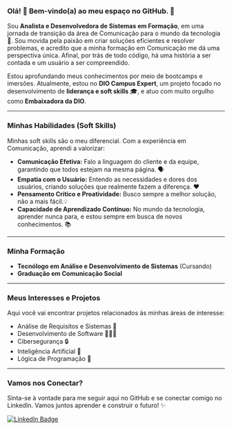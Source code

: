 ### Olá! 👋 Bem-vindo(a) ao meu espaço no GitHub. 🚀

Sou **Analista e Desenvolvedora de Sistemas em Formação**, em uma jornada de transição da área de Comunicação para o mundo da tecnologia 🌉. Sou movida pela paixão em criar soluções eficientes e resolver problemas, e acredito que a minha formação em Comunicação me dá uma perspectiva única. Afinal, por trás de todo código, há uma história a ser contada e um usuário a ser compreendido.

Estou aprofundando meus conhecimentos por meio de bootcamps e imersões. Atualmente, estou no **DIO Campus Expert**, um projeto focado no desenvolvimento de **liderança e soft skills** 🎓, e atuo com muito orgulho como **Embaixadora da DIO**.

---

### Minhas Habilidades (Soft Skills)

Minhas soft skills são o meu diferencial. Com a experiência em Comunicação, aprendi a valorizar:

* **Comunicação Efetiva:** Falo a linguagem do cliente e da equipe, garantindo que todos estejam na mesma página. 🗣️
* **Empatia com o Usuário:** Entendo as necessidades e dores dos usuários, criando soluções que realmente fazem a diferença. ❤️
* **Pensamento Crítico e Proatividade:** Busco sempre a melhor solução, não a mais fácil.💡
* **Capacidade de Aprendizado Contínuo:** No mundo da tecnologia, aprender nunca para, e estou sempre em busca de novos conhecimentos. 📚

---

### Minha Formação

* **Tecnólogo em Análise e Desenvolvimento de Sistemas** (Cursando)
* **Graduação em Comunicação Social**

---

### Meus Interesses e Projetos

Aqui você vai encontrar projetos relacionados às minhas áreas de interesse:

* Análise de Requisitos e Sistemas 📝
* Desenvolvimento de Software 🧑🏼‍💻
* Cibersegurança 🔒
* Inteligência Artificial 🤖
* Lógica de Programação 🧠

---

### Vamos nos Conectar?

Sinta-se à vontade para me seguir aqui no GitHub e se conectar comigo no LinkedIn. Vamos juntos aprender e construir o futuro! ✨

[![LinkedIn Badge](https://img.shields.io/badge/-LinkedIn-blue?style=flat&logo=linkedin&logoColor=white)](https://www.linkedin.com/in/josiane-alves-565017367)

